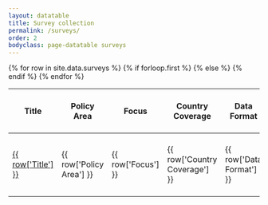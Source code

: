 ```yaml
---
layout: datatable
title: Survey collection
permalink: /surveys/
order: 2
bodyclass: page-datatable surveys
---
```


<table>
  {% for row in site.data.surveys %}
    {% if forloop.first %}
    <thead>
      <tr>
        <th>Title</th>
        <th>Policy Area</th>
        <th>Focus</th>
        <th>Country Coverage</th>
        <th>Data Format</th>
        <th>Authors</th>
        <th>Target Population</th>
        <th>Sampling Method</th>
        <th>Time</th>
        <th>Interval of Data Collection</th>
        <th>Individual Level Data from Pre-COVID</th>
        <th>Number of Observations</th>
        <th>Micro Data Availablity</th>
        <th class="type">Type</th>
        <th>Level of Observation</th>
      </tr>
    </thead>
    {% else %}
    <tbody>
      <tr>
        <td>
          <a href="{{ row['Link'] }}">
            {{ row['Title'] }}
          </a>
        </td>
        <td class="policy-area">
          {{ row['Policy Area'] }}
        </td>
        <td class="focus">
          {{ row['Focus'] }}
        </td>
        <td class="country-coverage">
          {{ row['Country Coverage'] }}
        </td>
        <td class="data-format">
          {{ row['Data Format'] }}
        </td>
        <td class="authors">
          {{ row['Authors'] }}
        </td>
        <td class="target_population">
          {{ row['Target Population'] }}
        </td>
        <td class="sampling-method">
          {{ row['Sampling Method'] }}
        </td>
        <td class="time">
          {{ row['Time'] }}
        </td>
        <td class="data_collection_interval">
          {{ row['Interval of Data Collection'] }}
        </td>
        <td class="individual_level_data">
          {{ row['Availability of Individual Level Data from Pre-COVID'] }}
        </td>
        <td class="number_of_observations">
          {{ row['Number of Observations'] }}
        </td>
        <td class="micro_data_availability">
          {{ row['Micro Data Availablity'] }}
        </td>
        <td class="type">
          {{ row['Type'] }}
        </td>
        <td class="level_of_observation">
          {{ row['Level of Observation'] }}
        </td>
      </tr>
    </tbody>
    {% endif %}
  {% endfor %}
</table>
